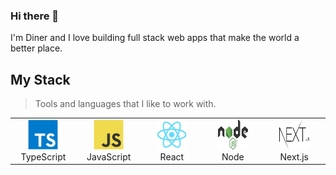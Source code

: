 ### Hi there 👋

I'm Diner and I love building full stack web apps that make the world a better place.

<h2 align="left" id="macropower-tech">My Stack</h2>

> Tools and languages that I like to work with.

<table>
  <tr>
    <td align="center" width="96">
      <a href="#macropower-tech">
        <img src="./img/typescript-original.svg" width="48" height="48" alt="TypeScript" />
      </a>
      <br>TypeScript
    </td>
    <td align="center" width="96">
      <a href="#macropower-tech">
        <img src="./img/javascript-original.svg" width="48" height="48" alt="JavaScript" />
      </a>
      <br>JavaScript
    </td>
    <td align="center" width="96">
      <a href="#macropower-tech" >
        <img src="./img/react-original.svg" width="48" height="48" alt="React" />
      </a>
      <br>React
    </td>
    <td align="center" width="96">
      <a href="#macropower-tech">
        <img src="./img/node-original.svg" width="48" height="48" alt="Node" />
      </a>
      <br>Node
    </td>
    <td align="center" width="96">
      <a href="#macropower-tech">
        <img src="./img/next-original.svg" width="48" height="48" alt="Next" />
      </a>
      <br>Next.js
    </td>
  </tr>
</table>


<!--
**DinerIsmail/dinerismail** is a ✨ _special_ ✨ repository because its `README.md` (this file) appears on your GitHub profile.

Here are some ideas to get you started:

- 🔭 I’m currently working on ...
- 🌱 I’m currently learning ...
- 👯 I’m looking to collaborate on ...
- 🤔 I’m looking for help with ...
- 💬 Ask me about ...
- 📫 How to reach me: ...
- 😄 Pronouns: ...
- ⚡ Fun fact: ...
-->
